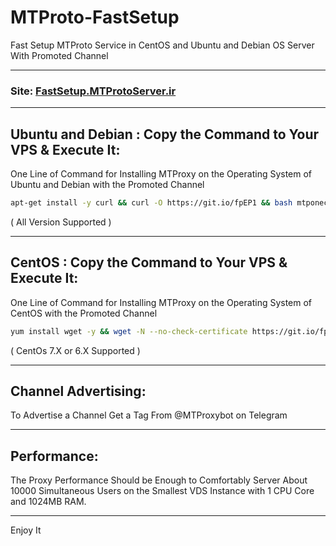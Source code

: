 # MTProto-FastSetup
Fast Setup MTProto Service in CentOS and Ubuntu and Debian OS Server With Promoted Channel
- - -
### Site: [FastSetup.MTProtoServer.ir](http://FastSetup.MTProtoServer.ir)
- - -
## Ubuntu and Debian : Copy the Command to Your VPS & Execute It:
One Line of Command for Installing MTProxy on the Operating System of Ubuntu and Debian with the Promoted Channel

```bash
apt-get install -y curl && curl -O https://git.io/fpEP1 && bash mtponeclick.sh
```
( All Version Supported )

- - -
## CentOS : Copy the Command to Your VPS & Execute It:
One Line of Command for Installing MTProxy on the Operating System of CentOS with the Promoted Channel

```bash
yum install wget -y && wget -N --no-check-certificate https://git.io/fpEP1 && bash mtponeclick.sh
```
( CentOs 7.X or 6.X Supported )

- - -
## Channel Advertising:
To Advertise a Channel Get a Tag From @MTProxybot on Telegram
- - -
## Performance:
The Proxy Performance Should be Enough to Comfortably Server About 10000 Simultaneous Users on the Smallest VDS Instance with 1 CPU Core and 1024MB RAM.
- - -
Enjoy It
